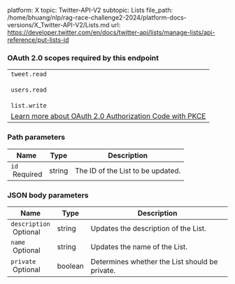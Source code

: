 platform: X
topic: Twitter-API-V2
subtopic: Lists
file_path: /home/bhuang/nlp/rag-race-challenge2-2024/platform-docs-versions/X_Twitter-API-V2/Lists.md
url: https://developer.twitter.com/en/docs/twitter-api/lists/manage-lists/api-reference/put-lists-id

### OAuth 2.0 scopes required by this endpoint

|     |
| --- |
| `tweet.read`<br><br>`users.read`<br><br>`list.write` |
| [Learn more about OAuth 2.0 Authorization Code with PKCE](https://developer.twitter.com/en/docs/twitter-api/oauth2) |

### Path parameters

| Name | Type | Description |
| --- | --- | --- |
| `id`  <br> Required | string | The ID of the List to be updated. |

  
  

### JSON body parameters

| Name | Type | Description |
| --- | --- | --- |
| `description`  <br> Optional | string | Updates the description of the List. |
| `name`  <br> Optional | string | Updates the name of the List. |
| `private`  <br> Optional | boolean | Determines whether the List should be private. |